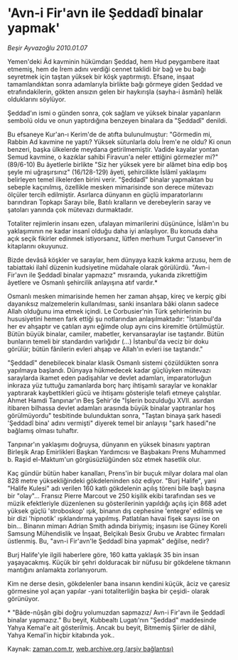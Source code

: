 # 'Avn-i Fir'avn ile Şeddadî binalar yapmak'

*Beşir Ayvazoğlu 2010.01.07*

<tr><td class="metin" colspan="2" style="padding-top: 20px; padding-left: 5px; ">Yemen'deki Âd kavminin hükümdarı Şeddad, hem Hud peygambere itaat etmemiş, hem de İrem adını verdiği cennet taklidi bir bağ ve bu bağı seyretmek için taştan yüksek bir köşk yaptırmıştı. Efsane, inşaat tamamlandıktan sonra adamlarıyla birlikte bağı görmeye giden Şeddad ve etrafındakilerin, gökten ansızın gelen bir haykırışla (sayha-i âsmânî) helâk olduklarını söylüyor.</td></tr><tr><td class="metin" colspan="2" style="padding-top: 20px; padding-left: 5px; "><p>Şeddad'ın ismi o günden sonra, çok sağlam ve yüksek binalar yapanların sembolü oldu ve onun yaptırdığına benzeyen binalara da "Şeddadî" denildi.
<p> Bu efsaneye Kur'an-ı Kerim'de de atıfta bulunulmuştur: "Görmedin mi, Rabbin Ad kavmine ne yaptı? Yüksek sütunlarla dolu İrem'e ne oldu? Ki onun benzeri, başka ülkelerde meydana getirilmemiştir. Vadide kayalar yontan Semud kavmine, o kazıklar sahibi Firavun'a neler ettiğini görmezler mi?" (89/6-10) Bu âyetlerle birlikte "Siz her yüksek yere bir alâmet bina edip boş şeyle mi uğraşırsınız" (16/128-129) âyeti, şehircilikte İslâmî yaklaşımı belirleyen temel ilkelerden birini verir. "Şeddadî" binalar yapmaktan bu sebeple kaçınılmış, özellikle mesken mimarisinde son derece mütevazı ölçüler tercih edilmiştir. Asırlarca dünyanın en güçlü imparatorlarını barındıran Topkapı Sarayı bile, Batılı kralların ve derebeylerin saray ve şatoları yanında çok mütevazı durmaktadır.
<p> Totaliter rejimlerin insanı ezen, ufalayan mimarilerini düşününce, İslâm'ın bu yaklaşımının ne kadar insanî olduğu daha iyi anlaşılıyor. Bu konuda daha açık seçik fikirler edinmek istiyorsanız, lütfen merhum Turgut Cansever'in kitaplarını okuyunuz.
<p> Bizde devâsâ köşkler ve saraylar, hem dünyaya kazık kakma arzusu, hem de tabiattaki ilahî düzenin kudsiyetine müdahale olarak görülürdü. "Avn-i Fir'avn ile Şeddadî binalar yapmazız" mısraında, yukarıda zikrettiğim âyetlere ve Osmanlı şehircilik anlayışına atıf vardır.* 
<p> Osmanlı mesken mimarisinde hemen her zaman ahşap, kireç ve kerpiç gibi dayanıksız malzemelerin kullanılması, sanki insanlara bâki olanın sadece Allah olduğunu ima etmek içindi. Le Corbusier'nin Türk şehirlerinin bu hususiyetini hemen fark ettiği şu notlarından anlaşılmaktadır: "İstanbul'da her ev ahşaptır ve çatıları aynı eğimde olup aynı cins kiremitle örtülmüştür. Bütün büyük binalar, camiler, mabetler, kervansaraylar ise taştandır. Bütün bunların temeli bir standardın varlığıdır (...) İstanbul'da veciz bir doku görülür; bütün fânilerin evleri ahşap ve Allah'ın evleri ise taştandır."
<p> "Şeddadî" denebilecek binalar klasik Osmanlı sistemi çözüldükten sonra yapılmaya başlandı. Dünyaya hükmedecek kadar güçlüyken mütevazı saraylarda ikamet eden padişahlar ve devlet adamları, imparatorluğun inkıraza yüz tuttuğu zamanlarda borç harç ihtişamlı saraylar ve konaklar yaptırarak kaybettikleri gücü ve ihtişamı gösterişle telafi etmeye çalıştılar. Ahmet Hamdi Tanpınar'ın Beş Şehir'de "İşlerin bozulduğu XVII. asırdan itibaren bilhassa devlet adamları arasında büyük binalar yaptıranlar hoş görülmüyordu" tesbitinde bulunduktan sonra, "Taştan binaya şark hasedi 'Şeddadî bina' adını vermişti" diyerek temel bir anlayışı "şark hasedi"ne bağlamış olması tuhaftır.
<p> Tanpınar'ın yaklaşımı doğruysa, dünyanın en yüksek binasını yaptıran Birleşik Arap Emirlikleri Başkan Yardımcısı ve Başbakanı Prens Muhammed b. Raşid el-Maktum'un görgüsüzlüğünden söz etmek hasetlik olur.
<p> Kaç gündür bütün haber kanalları, Prens'in bir buçuk milyar dolara mal olan 828 metre yüksekliğindeki gökdeleninden söz ediyor. "Burj Halife", yani "Halife Kulesi" adı verilen 160 katlı gökdelenin açılış töreni bile başlı başına bir "olay"... Fransız Pierre Marcout ve 250 kişilik ekibi tarafından ses ve müzik efektleriyle düzenlenen su gösterilerinin yapıldığı açılış için 868 adet yüksek güçlü 'stroboskop' ışık, binanın dış cephesine 'entegre' edilmiş ve bir dizi 'hipnotik' ışıklandırma yapılmış. Patlatılan havai fişek sayısı ise on bin... Binanın mimarı Adrian Smith adında biriymiş; inşasını ise Güney Koreli Samsung Mühendislik ve İnşaat, Belçikalı Besix Grubu ve Arabtec firmaları üstlenmiş. Bu, "avn-i Fir'avn'le Şeddadî bina yapmak" değilse, nedir?
<p> Burj Halife'yle ilgili haberlere göre, 160 katta yaklaşık 35 bin insan yaşayacakmış. Küçük bir şehri dolduracak bir nüfusu bir gökdelene tıkmanın mantığını anlamakta zorlanıyorum.
<p> Kim ne derse desin, gökdelenler bana insanın kendini küçük, âciz ve çaresiz görmesine yol açan yapılar -yani totaliterliğin başka bir çeşidi- olarak görünüyor.
<p>* "Bâde-nûşân gibi doğru yolumuzdan sapmazız/ Avn-i Fir'avn ile Şeddadî binalar yapmazız." Bu beyit, Kubbealtı Lugatı'nın "Şeddad" maddesinde Yahya Kemal'e ait gösterilmiş. Ancak bu beyit, Bitmemiş Şiirler de dâhil, Yahya Kemal'in hiçbir kitabında yok.. <br/></p></p></p></p></p></p></p></p></p></p></p></td></tr>

Kaynak: [zaman.com.tr](http://zaman.com.tr/yazar.do?yazino=936938), [web.archive.org (arşiv bağlantısı)](http://web.archive.org/web/20100131125540/http://www.zaman.com.tr:80/yazar.do?yazino=936938)
